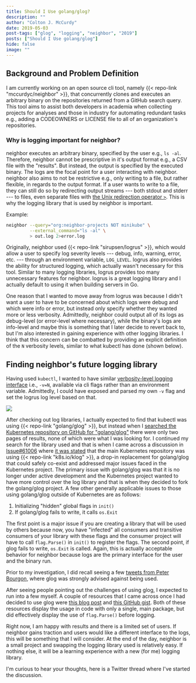 ```yaml
---
title: Should I Use golang/glog?
description: ""
author: "Colton J. McCurdy"
date: 2019-05-03
post-tags: ["glog", "logging", "neighbor", "2019"]
posts: ["Should I Use golang/glog"]
hide: false
image: ""
---
```


## Background and Problem Definition

I am currently working on an open source cli tool, namely {{< repo-link "mccurdyc/neighbor" >}},
that concurrently clones and executes an arbitrary binary on the repositories returned
from a GitHub search query. This tool aims to assist both developers in academia
when collecting projects for analyses and those in industry for automating redundant
tasks e.g., adding a CODEOWNERS or LICENSE file to all of an organization's repositories.

### Why is logging important for neighbor?

neighbor executes an arbitrary binary, specified by the user e.g., `ls -al`. Therefore,
neighbor cannot be prescriptive in it's output format e.g., a CSV file with the "results".
But instead, the output is specified by the executed binary. The logs are the
focal point for a user interacting with neighbor. neighbor also aims to not be
restrictive e.g., only writing to a file, but rather flexible, in regards to the
output format. If a user wants to write to a file, they can still do so by redirecting
output streams --- both stdout and stderr --- to files, even separate files
with [the Unix redirection operator `>`](http://homepages.uc.edu/~thomam/Intro_Unix_Text/IO_Redir_Pipes.html).
This is why the logging library that is used by neighbor is important.

Example:

```bash
neighbor --query="org:neighbor-projects NOT minikube" \
         --external_command="ls -al" \
         > out.log 2>error.log
```

Originally, neighbor used {{< repo-link "sirupsen/logrus" >}}, which would allow
a user to specify log severity levels --- debug, info, warning, error, etc. --- through
an environment variable, `LOG_LEVEL`. logrus also provides the ability for structured
logging, which actually wasn't necessary for this tool. Similar to many logging
libraries, logrus provides too many unnecessary features for neighbor. logrus is
a great logging library and I actually default to using it when building servers
in Go.

One reason that I wanted to move away from logrus was because I didn't want a user
to have to be concerned about which logs were debug and which were info or error,
but instead only specify whether they wanted more or less verbosity. Admittedly,
neighbor could output all of its logs as debug-level (or error-level where necessary),
while the binary's logs are info-level and maybe this is something that I later
decide to revert back to, but I'm also interested in gaining experience with other
logging libraries. I think that this concern can be combatted by providing an
explicit definition of the `N` verbosity levels, similar to what kubectl has
done (shown below).

## Finding neighbor's future logging library

Having used `kubectl`, I wanted to have similar [verbosity-level logging interface](https://kubernetes.io/docs/reference/kubectl/cheatsheet/#kubectl-output-verbosity-and-debugging)
i.e., `-v=N`, available via cli flags rather than an environment variable. Admittedly, I
could have exposed and parsed my own `-v` flag and set the logrus log level based
on that.

![](/images/kubectl-verbosity-logging.png)

After checking out log libraries, I actually expected to find that kubectl was
using {{< repo-link "golang/glog" >}}, but instead when I
[searched the Kubernetes repository on GitHub for "golang/glog"](https://github.com/kubernetes/kubernetes/search?q="golang%2Fglog"&unscoped_q="golang%2Fglog")
there were only two pages of results, none of which were what I was looking for.
I continued my search for the library used and that is when I came across a discussion
in [Issue#61006](https://github.com/kubernetes/kubernetes/issues/61006) where [it
was stated](https://github.com/kubernetes/kubernetes/issues/61006#issuecomment-437606019)
that the main Kubernetes repository was using {{< repo-link "k8s.io/klog" >}}, a
drop-in replacement for golang/glog that could safely co-exist and addressed
major issues faced in the Kubernetes project. The primary issue with golang/glog
was that it is no longer under active development and the Kubernetes project wanted
to have more control over the log library and that is when they decided to fork the golang/glog
project. A few other generally applicable issues to those using golang/glog outside
of Kubernetes are as follows:

1. Initializing "hidden" global flags in `init()`
2. If golang/glog fails to write, it calls `os.Exit`

The first point is a major issue if you are creating a library that will be used
by others because now, you have "infected" all consumers and transitive consumers
of your library with these flags and the consumer project will have to call
`flag.Parse()` in `init()` to register the flags. The second point, if glog
fails to write, `os.Exit` is called. Again, this is actually acceptable behavior
for neighbor because logs are the primary interface for the user and the binary run.

Prior to my investigation, I did recall seeing a few [tweets from Peter Bourgon](https://twitter.com/search?q=from%3Apeterbourgon%20glog&src=typd),
where glog was strongly advised against being used.

After seeing people pointing out the challenges of using glog, I expected to run
into a few myself. A couple of resources that I came across once I had decided to use
glog were [this blog post](https://flowerinthenight.com/blog/2017/12/01/golang-cobra-glog)
and [this GitHub gist](https://gist.github.com/heatxsink/7221ebe499b0767d4784).
Both of these resources display the usage in code with only a single, main package,
but did effectively display the use of `flag.Parse()` before logging.

Right now, I am happy with results and there is a limited set of users. If neighbor
gains traction and users would like a different interface to the logs, this will
be something that I will consider. At the end of the day, neighbor is a small project
and swapping the logging library used is relatively easy. If nothing else, it
will be a learning experience with a new (for me) logging library.

I'm curious to hear your thoughts, here is a Twitter thread where I've started
the discussion.
